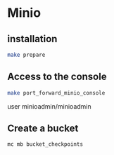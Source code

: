 # Minio 

## installation

```sh
make prepare
```

## Access to the console

```sh
make port_forward_minio_console
```

user minioadmin/minioadmin

## Create a bucket 

```
mc mb bucket_checkpoints
```
